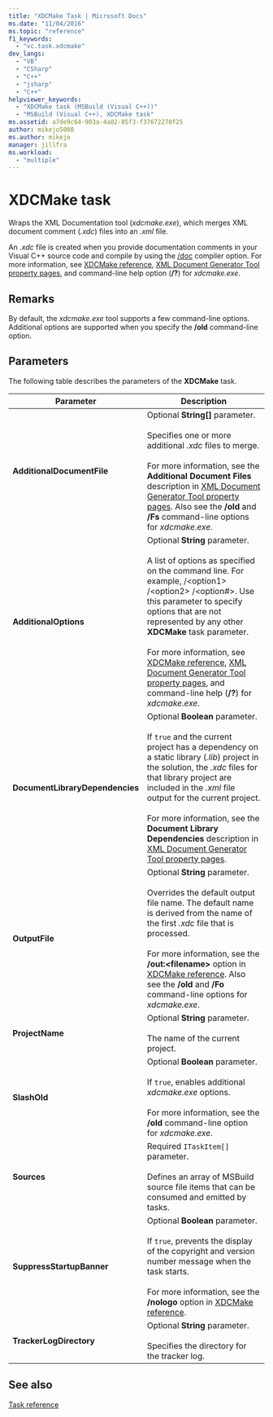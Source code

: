 ```yaml
---
title: "XDCMake Task | Microsoft Docs"
ms.date: "11/04/2016"
ms.topic: "reference"
f1_keywords:
  - "vc.task.xdcmake"
dev_langs:
  - "VB"
  - "CSharp"
  - "C++"
  - "jsharp"
  - "C++"
helpviewer_keywords:
  - "XDCMake task (MSBuild (Visual C++))"
  - "MSBuild (Visual C++), XDCMake task"
ms.assetid: a7de9c64-903a-4a02-85f3-f37672270f25
author: mikejo5000
ms.author: mikejo
manager: jillfra
ms.workload:
  - "multiple"
---
```

# XDCMake task
Wraps the XML Documentation tool (*xdcmake.exe*), which merges XML document comment (*.xdc*) files into an *.xml* file.

 An *.xdc* file is created when you provide documentation comments in your Visual C++ source code and compile by using the [/doc](/cpp/build/reference/doc-process-documentation-comments-c-cpp) compiler option. For more information, see [XDCMake reference](/cpp/ide/xdcmake-reference), [XML Document Generator Tool property pages](/cpp/ide/xml-document-generator-tool-property-pages), and command-line help option (**/?**) for *xdcmake.exe*.

## Remarks
 By default, the *xdcmake.exe* tool supports a few command-line options. Additional options are supported when you specify the **/old** command-line option.

## Parameters
 The following table describes the parameters of the **XDCMake** task.

|Parameter|Description|
|---------------|-----------------|
|**AdditionalDocumentFile**|Optional **String[]** parameter.<br /><br /> Specifies one or more additional *.xdc* files to merge.<br /><br /> For more information, see the **Additional Document Files** description in [XML Document Generator Tool property pages](/cpp/ide/xml-document-generator-tool-property-pages). Also see the **/old** and **/Fs** command-line options for *xdcmake.exe*.|
|**AdditionalOptions**|Optional **String** parameter.<br /><br /> A list of options as specified on the command line. For example, /\<option1> /\<option2> /\<option#>. Use this parameter to specify options that are not represented by any other **XDCMake** task parameter.<br /><br /> For more information, see [XDCMake reference](/cpp/ide/xdcmake-reference), [XML Document Generator Tool property pages](/cpp/ide/xml-document-generator-tool-property-pages), and command-line help (**/?**) for *xdcmake.exe*.|
|**DocumentLibraryDependencies**|Optional **Boolean** parameter.<br /><br /> If `true` and the current project has a dependency on a static library (*.lib*) project in the solution, the *.xdc* files for that library project are included in the *.xml* file output for the current project.<br /><br /> For more information, see the **Document Library Dependencies** description in [XML Document Generator Tool property pages](/cpp/ide/xml-document-generator-tool-property-pages).|
|**OutputFile**|Optional **String** parameter.<br /><br /> Overrides the default output file name. The default name is derived from the name of the first *.xdc* file that is processed.<br /><br /> For more information, see the **/out:\<filename>** option in [XDCMake reference](/cpp/ide/xdcmake-reference). Also see the **/old** and **/Fo** command-line options for *xdcmake.exe*.|
|**ProjectName**|Optional **String** parameter.<br /><br /> The name of the current project.|
|**SlashOld**|Optional **Boolean** parameter.<br /><br /> If `true`, enables additional *xdcmake.exe* options.<br /><br /> For more information, see the **/old** command-line option for *xdcmake.exe*.|
|**Sources**|Required `ITaskItem[]` parameter.<br /><br /> Defines an array of MSBuild source file items that can be consumed and emitted by tasks.|
|**SuppressStartupBanner**|Optional **Boolean** parameter.<br /><br /> If `true`, prevents the display of the copyright and version number message when the task starts.<br /><br /> For more information, see the **/nologo** option in [XDCMake reference](/cpp/ide/xdcmake-reference).|
|**TrackerLogDirectory**|Optional **String** parameter.<br /><br /> Specifies the directory for the tracker log.|

## See also
 [Task reference](../msbuild/msbuild-task-reference.md)